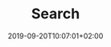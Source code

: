 ---
title: "Search"
date: 2019-09-20T10:07:01+02:00
layout: "search"
outputs: ["json"]
noindex: true
---